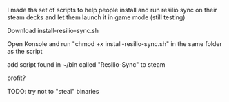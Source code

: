 I made ths set of scripts to help people install and run resilio sync on their steam decks and let them launch it in game mode (still testing)

Download install-resilio-sync.sh

Open Konsole and run "chmod +x install-resilio-sync.sh" in the same folder as the script

add script found in ~/bin called "Resilio-Sync" to steam

profit?

TODO: try not to "steal" binaries
